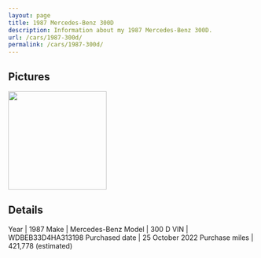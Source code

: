 ```yaml
---
layout: page
title: 1987 Mercedes-Benz 300D
description: Information about my 1987 Mercedes-Benz 300D.
url: /cars/1987-300d/
permalink: /cars/1987-300d/
---
```


## Pictures

<image src="/assets/cars-1987-300d-1.png" height="200px" />

## Details

Year | 1987
Make | Mercedes-Benz
Model | 300 D
VIN | WDBEB33D4HA313198
Purchased date | 25 October 2022
Purchase miles | 421,778 (estimated)
